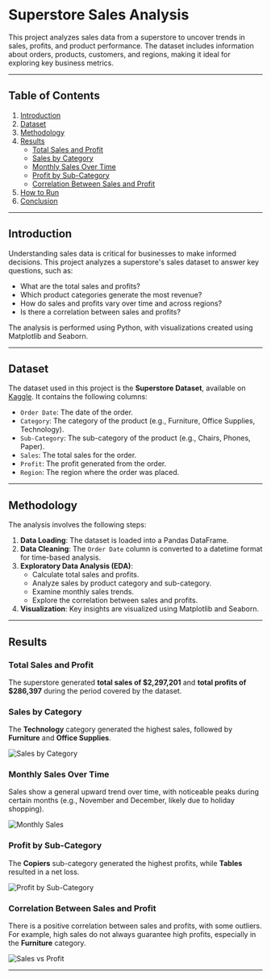 # Superstore Sales Analysis

This project analyzes sales data from a superstore to uncover trends in sales, profits, and product performance. The dataset includes information about orders, products, customers, and regions, making it ideal for exploring key business metrics.

---

## Table of Contents
1. [Introduction](#introduction)
2. [Dataset](#dataset)
3. [Methodology](#methodology)
4. [Results](#results)
   - [Total Sales and Profit](#total-sales-and-profit)
   - [Sales by Category](#sales-by-category)
   - [Monthly Sales Over Time](#monthly-sales-over-time)
   - [Profit by Sub-Category](#profit-by-sub-category)
   - [Correlation Between Sales and Profit](#correlation-between-sales-and-profit)
5. [How to Run](#how-to-run)
6. [Conclusion](#conclusion)

---

## Introduction
Understanding sales data is critical for businesses to make informed decisions. This project analyzes a superstore's sales dataset to answer key questions, such as:
- What are the total sales and profits?
- Which product categories generate the most revenue?
- How do sales and profits vary over time and across regions?
- Is there a correlation between sales and profits?

The analysis is performed using Python, with visualizations created using Matplotlib and Seaborn.

---

## Dataset
The dataset used in this project is the **Superstore Dataset**, available on [Kaggle](https://www.kaggle.com/datasets/vivek468/superstore-dataset-final). It contains the following columns:
- `Order Date`: The date of the order.
- `Category`: The category of the product (e.g., Furniture, Office Supplies, Technology).
- `Sub-Category`: The sub-category of the product (e.g., Chairs, Phones, Paper).
- `Sales`: The total sales for the order.
- `Profit`: The profit generated from the order.
- `Region`: The region where the order was placed.

---

## Methodology
The analysis involves the following steps:
1. **Data Loading**: The dataset is loaded into a Pandas DataFrame.
2. **Data Cleaning**: The `Order Date` column is converted to a datetime format for time-based analysis.
3. **Exploratory Data Analysis (EDA)**:
   - Calculate total sales and profits.
   - Analyze sales by product category and sub-category.
   - Examine monthly sales trends.
   - Explore the correlation between sales and profits.
4. **Visualization**: Key insights are visualized using Matplotlib and Seaborn.

---

## Results

### Total Sales and Profit
The superstore generated **total sales of $2,297,201** and **total profits of $286,397** during the period covered by the dataset.

### Sales by Category
The **Technology** category generated the highest sales, followed by **Furniture** and **Office Supplies**.

![Sales by Category](plots/sales_by_category.png)

### Monthly Sales Over Time
Sales show a general upward trend over time, with noticeable peaks during certain months (e.g., November and December, likely due to holiday shopping).

![Monthly Sales](plots/monthly_sales.png)

### Profit by Sub-Category
The **Copiers** sub-category generated the highest profits, while **Tables** resulted in a net loss.

![Profit by Sub-Category](plots/profit_by_subcategory.png)

### Correlation Between Sales and Profit
There is a positive correlation between sales and profits, with some outliers. For example, high sales do not always guarantee high profits, especially in the **Furniture** category.

![Sales vs Profit](plots/sales_profit_correlation.png)

---
